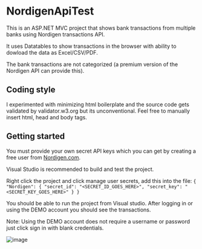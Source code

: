 # NordigenApiTest
This is an ASP.NET MVC project that shows bank transactions from multiple banks using Nordigen transactions API.

It uses Datatables to show transactions in the browser with ability to dowload the data as Excel/CSV/PDF.

The bank transactions are not categorized (a premium version of the Nordigen API can provide this).
## Coding style
I experimented with minimizing html boilerplate and the source code gets validated by validator.w3.org but its unconventional. Feel free to manually insert html, head and body tags.

## Getting started

You must provide your own secret API keys which you can get by creating a free user from [Nordigen.com](https://nordigen.com).

Visual Studio is recommended to build and test the project.

Right click the project and click manage user secrets, add this into the file:
`{
  "Nordigen": {
    "secret_id": "<SECRET_ID_GOES_HERE>",
    "secret_key": "<SECRET_KEY_GOES_HERE>"
  }
}`


You should be able to run the project from Visual studio. After logging in or using the DEMO account you should see the transactions.

Note: Using the DEMO account does not require a username or password just click sign in with blank credentials.

![image](https://user-images.githubusercontent.com/59777181/178507969-f7d83da2-04e9-47c9-b15c-3441b84165fd.png)
